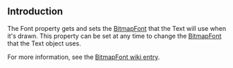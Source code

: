 ## Introduction

The Font property gets and sets the [BitmapFont](/frb/docs/index.php?title=FlatRedBall.Graphics.BitmapFont.md "FlatRedBall.Graphics.BitmapFont") that the Text will use when it's drawn. This property can be set at any time to change the [BitmapFont](/frb/docs/index.php?title=FlatRedBall.Graphics.BitmapFont.md "FlatRedBall.Graphics.BitmapFont") that the Text object uses.

For more information, see the [BitmapFont wiki entry](/frb/docs/index.php?title=FlatRedBall.Graphics.BitmapFont.md "FlatRedBall.Graphics.BitmapFont").
